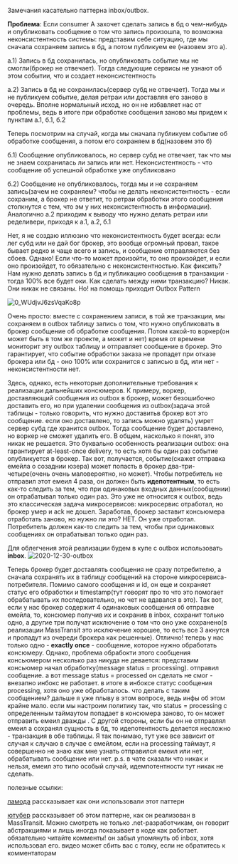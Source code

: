 Замечания касательно паттерна inbox/outbox.

**Проблема**: Если consumer A захочет сделать запись в бд о чем-нибудь и опубликовать сообщение о том что запись произошла, то возможна неконсистентность системы: представим себе ситуацию,
где мы сначала сохраняем запись в бд, а потом публикуем ее (назовем это а).

а.1) Запись в бд сохранилась, но опубликовать событие мы не смогли(брокер не отвечает). Тогда следующие сервисы не узнают об этом событии, что и создает неконсистентность

а.2) Запись в бд не сохранилась(сервер субд не отвечает). Тогда мы и не публикуем событие, делая ретраи или доставляя его заново в очередь. Вполне нормальный исход, но он не избавляет нас
от проблемы, ведь в итоге при обработке сообщения заново мы придем к пунктам а.1, б.1, б.2

Теперь посмотрим на случай, когда мы сначала публикуем событие об обработке сообщения, а потом его сохраняем в бд(назовем это б)

б.1) Сообщение опубликовалось, но сервер субд не отвечает, так что мы не знаем сохранилась ли запись или нет. Неконсистентность - что сообщение об успешной обработке уже опубликовано

б.2) Сообщение не опубликовалось, тогда мы и не сохраняем запись(зачем не сохраняем? чтобы не делать неконсистентность - если сохраним, а брокер не ответит, то ретраи обработки этого сообщения
столкнутся с тем, что эм у них неконсистентность в информации). Аналогично а.2 приходим к выводу что нужно делать ретраи или ределивери, приходя к а.1, а.2, б.1

Нет, я не создаю иллюзию что неконсистентность будет всегда: если лег субд или не дай бог брокер, это вообще огромный провал, такое бывает редко и чаще всего и запись, и сообщение отправляются
без сбоев. Однако! Если что-то может произойти, то оно произойдет, и если оно произойдет, то обязательно с неконсистентностью. Как фиксить? Нам нужно делать запись в бд и публикацию сообщения
в транзакции - тогда 100% все будет оки. Как сделать между ними транзакцию? Никак. Они никак не связаны. Но! на помощь приходит Outbox Pattern

![0_WUdjvJ6zsVqaKo8p](https://github.com/user-attachments/assets/f31067f3-06d8-42b1-a684-4d19dc86c82d)

Очень просто: вместе с сохранением записи, в той же транзакции, мы сохраняем в outbox таблицу запись о том, что нужно опубликовать в брокер сообщение об обработке сообщения. Потом какой-то
воркер(он может быть в том же проекте, а может и нет) время от времени мониторит эту outbox таблицу и отправляет сообщение в брокер. Это гарантирует, что событие обработки заказа не пропадет
при отказе брокера или бд - оно 100% или сохранится с записью в бд, или нет - неконсистентности нет. 

Здесь, однако, есть некоторые дополнительные требования к реализации дальнейших консюмеров. К примеру, воркер, доставляющий сообщения из outbox в брокер, может безошибочно доставить его,
но при удалении сообщения из outbox(задача этой таблицы - только говорить, что нужно доставитьв брокер вот это сообщение. если оно доставлено, то запись можно удалять) умрет сервер субд где хранится outbox. 
Тогда сообщение будет доставлено, но воркер не сможет удалить его. В общем,
насколько я понял, это никак не решается. Это буквально особенность реализации outbox: она гарантирует at-least-once delivery, то есть хотя бы один раз событие опубликуется в брокер.
Так вот, получается, событие(скажет отправка емейла о созаднии юзера) может попасть в брокер два-три-четыре(очень очень маловероятно, но может). Чтобы потребитель не отправил этот емеил 4 раза,
он должен быть **идепотентным**, то есть как-то следить за тем, что при одинаковых входных данных(сообщении) он отрабатывал только один раз. Это уже не относится к outbox, ведь это
классическая задача микросервисов: микросервис отработал, но брокер умер и ack не дошел. Заработав, брокер заставит консьюмера отработать заново, но нужно ли это? НЕТ. Он уже отработал. Потребитель
должен как-то следить за тем, чтобы при одинаковых сообщениях он отрабатывал только один раз. 

Для облегчения этой реализации будем в купе с outbox использовать **inbox**. 
![2020-12-30-outbox](https://github.com/user-attachments/assets/18fd0aad-0706-4580-9bd0-48bfe124eef9)

Теперь брокер будет доставлять сообщения не сразу потребителю, а сначала сохранять их в таблицу сообщений на стороне микросервиса-потребителя. Помимо самого сообщения и id, он еще и сохраняет
статус его обработки и timestamp(тут говорят про то что это помогает обрабатывать их последовательно, но чет не вдавался в это). Так вот, если у нас брокер содержит 4 одинаковых сообщения
об отправке емейла, то, консюмер получив их и сохранив в inbox, сохранит только одно, а другие три получат исключение о том что оно уже сохранено(в реализации MassTransit это исключение
хорошее, то есть все 3 акнутся и пропадут из очереди брокера как решенные). Отлично! теперь у нас только одно - **exactly once** - сообщение, которое нужно обработать консюмеру. Однако,
проблема обрабокти этого сообщения консьюмером несколько раз никуда не девается: представим консьюмер начал обработку(message status = processing). отправил сообщение. а вот message status
= processed он сделать не смог - внезапно инбокс не работает. в итоге в инбоксе статус сообщения processing, хотя оно уже обработалось. что делать с таким сообщением? дальше я уже плыву
в этом вопросе, ведь инфы об этом крайне мало. если мы настроим политику так, что status = processing с определенным таймаутом попадает в консюмера заново, то он может отправить емеил дважды
. С другой стороны, если бы он не отправлял емеил а сохранял сущность в бд, то идепотентность делается несложно - транзакция в обе таблицы. Я так понимаю, тут уже все зависит от случая к случаю
в случае с емейлом, если на processing таймаут, я совершенно не знаю как мне узнать отправился емеил или нет, обрабатывать сообщение или нет. p.s. в чате сказали что никак и нельзя, емеил это 
типо особый случай, идемпотентности тут никак не сделать. 

полезные ссылки:

[ламода](https://habr.com/ru/companies/lamoda/articles/678932/) рассказывает как они использовали этот паттерн

[ютубер](https://youtu.be/032SfEBFIJs?si=MC0OL1dIWzA7va-9) рассказывает об этом паттерне, как он реализован в MassTransit. Можно смотреть не только .net-разработчикам, он говорит абстракциями и лишь иногда показывает в коде как работает. обязательно читайте комменты! он забыл упомянуть об inbox, хотя использовал его. видео может сбить вас с толку, если не обратитесь к комментаторам
